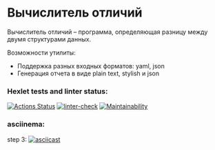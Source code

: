 Вычислитель отличий
===================
Вычислитель отличий – программа, определяющая разницу между двумя структурами данных.

Возможности утилиты:
* Поддержка разных входных форматов: yaml, json
* Генерация отчета в виде plain text, stylish и json

### Hexlet tests and linter status: ###
[![Actions Status](https://github.com/anisimova/frontend-project-lvl2/workflows/hexlet-check/badge.svg)](https://github.com/anisimova/frontend-project-lvl2/actions) [![linter-check](https://github.com/anisimova/frontend-project-lvl2/actions/workflows/linter-check.yml/badge.svg)](https://github.com/anisimova/frontend-project-lvl2/actions/workflows/linter-check.yml) [![Maintainability](https://api.codeclimate.com/v1/badges/ac156686841e9445fb67/maintainability)](https://codeclimate.com/github/anisimova/frontend-project-lvl2/maintainability)

### asciinema:  ###
step 3:
[![asciicast](https://asciinema.org/a/cmyNIgANCwvDcZVcwghw7YQ4E.svg)](https://asciinema.org/a/cmyNIgANCwvDcZVcwghw7YQ4E)
